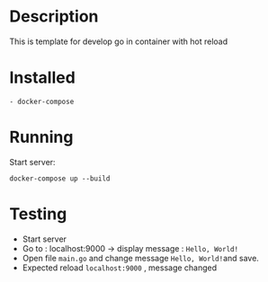 # Description
This is template for develop go in container with hot reload

# Installed
	- docker-compose

# Running

Start server:
```
docker-compose up --build
```

# Testing
- Start server
- Go to : localhost:9000 -> display message : `Hello, World!`
- Open file `main.go` and change message `Hello, World!`and save.
- Expected reload `localhost:9000` , message changed
